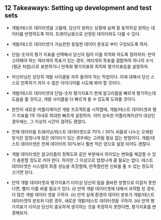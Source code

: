 ## 12 Takeaways: Setting up development and test sets

- 개발/테스트 데이터셋을 고를때, 당신이 원하는 상황에 실제 잘 동작하길 원하는 데이터를 반영하도록 하자. 트레이닝용으로 선정된 데이터와도 다를 수 있다.

- 개발/테스트 데이터셋가 가능한한 동일한 데이터 분포로 부터 구성되도록 하자.

- 단일-숫자의 평가 지표를 선택해서 당신의 팀이 이를 최적화 하도록 장려하자. 만약 고려해야 하는 여러개의 목표가 있는 경우, 여러개의 목표를 결합하여 하나의 수식(평균 처럼)으로 표현하거나 만족화 평가지표와 최적화 평가지표등을 설정하자.

- 머신러닝은 상당히 개발 사이클을 자주 돌려야 하는 작업이다. 이에 대해서 당신 스스로 만족하기 까지 수 많은 아이디어를 시도해 봐야 할 것이다.

- 개발/테스트 데이터셋과 단일-숫자 평가지표가 현재 알고리즘을 빠르게 평가하는데 도움을 줄 것이고, 개발 사이클을 더 빠르게 돌 수 있도록 도와줄 것이다.

- 완전히 새로운 어플리케이션 개발 프로젝트를 시작할때, 개발/테스트 데이터셋과 평가 지표를 1주 이내로 최대한 빠르게 설정하자. 이미 성숙한 어플리케이션이 대상인 경우에는, 그 이상의 시간이 걸려도 괜찮다.

- 전체 데이터를 트레이닝/테스트 데이터셋으로 70% / 30% 비율로 나누는 오래된 방식은 엄청나게 많은 데이터가 있는 경우에는 고려될 필요 없는 방법이다. 개발/테스트 데이터셋은 전체 데이터의 30%보다 훨씬 적은 양으로 설정 되어도 괜찮다. 

- 개발 데이터셋은 알고리즘의 정확도와 같은 부분에서 의미있는 변화를 체감할 수 있기 충분할 정도로 커야 한다. 하지만 그 이상으로 엄청나게 클 필요는 없다. 테스트 데이터셋은 시스템의 최종 성능을 측정할때, 만족할만한 신뢰를 줄 수 있는 정도의 크기면 된다.

- 만약 개발 데이터셋과 평가지표가 더이상 당신의 팀을 올바른 방향으로 이끌지 못한다면, 빨리 이를 바꿀 필요가 있다. (i) 만약 개발 데이터셋에 대해서 과적합 된 경우, 더 많은 개발 데이터 셋을 구하자. (ii) 만약 실제 환경의 데이터 분포가 개발/테스트 데이터셋의 분포와 다른 경우, 새로운 개발/테스트 데이터셋을 구하자. (iii) 만약 평가지표가 더이상 당신이 중요하게 생각하는 것을 측정하지 못한다면, 평가지표를 변경해보자.